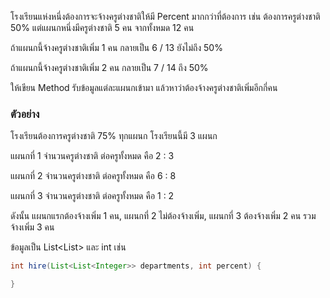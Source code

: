 
โรงเรียนแห่งหนึ่งต้องการจะจ้างครูต่างชาติให้มี Percent มากกว่าที่ต้องการ
เช่น ต้องการครูต่างชาติ 50% แต่แผนกหนึ่งมีครูต่างชาติ 5 คน จากทั้งหมด 12 คน

ถ้าแผนกนี้จ้างครูต่างชาติเพิ่ม 1 คน กลายเป็น 6 / 13 ยังไม่ถึง 50%

ถ้าแผนกนี้จ้างครูต่างชาติเพิ่ม 2 คน กลายเป็น 7 / 14 ถึง 50%

ให้เขียน Method รับข้อมูลแต่ละแผนกเข้ามา แล้วหาว่าต้องจ้างครูต่างชาติเพิ่มอีกกี่คน

### ตัวอย่าง

โรงเรียนต้องการครูต่างชาติ 75% ทุกแผนก โรงเรียนนี้มี 3 แผนก 

แผนกที่ 1 จำนวนครูต่างชาติ ต่อครูทั้งหมด คือ 2 : 3

แผนกที่ 2 จำนวนครูต่างชาติ ต่อครูทั้งหมด คือ 6 : 8

แผนกที่ 3 จำนวนครูต่างชาติ ต่อครูทั้งหมด คือ 1 : 2

ดังนั้น แผนกแรกต้องจ้างเพิ่ม 1 คน, แผนกที่ 2 ไม่ต้องจ้างเพิ่ม, แผนกที่ 3 ต้องจ้างเพิ่ม 2 คน
รวมจ้างเพิ่ม 3 คน

ข้อมูลเป็น List<List<Integer>> และ int เช่น
```java
int hire(List<List<Integer>> departments, int percent) {

}
```
  
